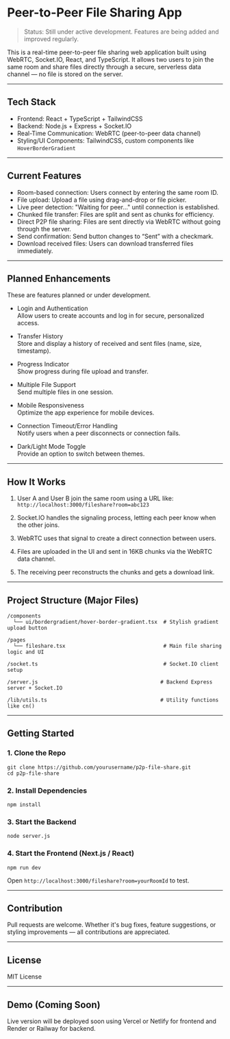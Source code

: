 # Peer-to-Peer File Sharing App

> Status: Still under active development. Features are being added and improved regularly.

This is a real-time peer-to-peer file sharing web application built using WebRTC, Socket.IO, React, and TypeScript. It allows two users to join the same room and share files directly through a secure, serverless data channel — no file is stored on the server.

---

## Tech Stack

- Frontend: React + TypeScript + TailwindCSS
- Backend: Node.js + Express + Socket.IO
- Real-Time Communication: WebRTC (peer-to-peer data channel)
- Styling/UI Components: TailwindCSS, custom components like `HoverBorderGradient`

---

## Current Features

- Room-based connection: Users connect by entering the same room ID.
- File upload: Upload a file using drag-and-drop or file picker.
- Live peer detection: "Waiting for peer..." until connection is established.
- Chunked file transfer: Files are split and sent as chunks for efficiency.
- Direct P2P file sharing: Files are sent directly via WebRTC without going through the server.
- Send confirmation: Send button changes to “Sent” with a checkmark.
- Download received files: Users can download transferred files immediately.

---

## Planned Enhancements

These are features planned or under development.

- Login and Authentication  
  Allow users to create accounts and log in for secure, personalized access.

- Transfer History  
  Store and display a history of received and sent files (name, size, timestamp).

- Progress Indicator  
  Show progress during file upload and transfer.

- Multiple File Support  
  Send multiple files in one session.

- Mobile Responsiveness  
  Optimize the app experience for mobile devices.

- Connection Timeout/Error Handling  
  Notify users when a peer disconnects or connection fails.

- Dark/Light Mode Toggle  
  Provide an option to switch between themes.

---

## How It Works

1. User A and User B join the same room using a URL like:  
   `http://localhost:3000/fileshare?room=abc123`

2. Socket.IO handles the signaling process, letting each peer know when the other joins.

3. WebRTC uses that signal to create a direct connection between users.

4. Files are uploaded in the UI and sent in 16KB chunks via the WebRTC data channel.

5. The receiving peer reconstructs the chunks and gets a download link.

---

## Project Structure (Major Files)

```
/components
  └── ui/bordergradient/hover-border-gradient.tsx  # Stylish gradient upload button

/pages
  └── fileshare.tsx                                # Main file sharing logic and UI

/socket.ts                                         # Socket.IO client setup

/server.js                                        # Backend Express server + Socket.IO

/lib/utils.ts                                     # Utility functions like cn()
```

---

## Getting Started

### 1. Clone the Repo

```
git clone https://github.com/yourusername/p2p-file-share.git
cd p2p-file-share
```

### 2. Install Dependencies

```
npm install
```

### 3. Start the Backend

```
node server.js
```

### 4. Start the Frontend (Next.js / React)

```
npm run dev
```

Open `http://localhost:3000/fileshare?room=yourRoomId` to test.

---

## Contribution

Pull requests are welcome. Whether it's bug fixes, feature suggestions, or styling improvements — all contributions are appreciated.

---

## License

MIT License

---

## Demo (Coming Soon)

Live version will be deployed soon using Vercel or Netlify for frontend and Render or Railway for backend.
